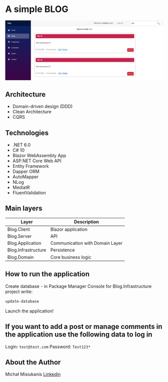 # A simple BLOG

![blog](screen.PNG)

## Architecture

- Domain-driven design (DDD)
- Clean Architecture
- CQRS

## Technologies
- .NET 6.0
- C# 10
- Blazor WebAssembly App
- ASP.NET Core Web API
- Entity Framework
- Dapper ORM
- AutoMapper
- NLog
- MediatR
- FluentValidation


## Main layers

| Layer | Description |
| ------ | ------ |
| Blog.Client | Blazor application |
| Blog.Server | API |
| Blog.Application | Communication with Domain Layer |
| Blog.Infrastructure | Persistence |
| Blog.Domain | Core business logic |


## How to run the application
Create database - in Package Manager Console for Blog.Infrastructure project write:
```sh
update-database
```
Launch the application!


## If you want to add a post or manage comments in the application use the following data to log in
Login:
`test@test.com`
Password:
`Test123*`


## About the Author
Michał Misiukanis
[Linkedin](https://www.linkedin.com/in/micha%C5%82-misiukanis-875129119/)

